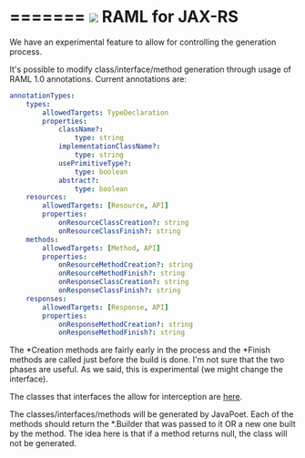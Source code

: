=======
![](http://raml.org/images/logo.png)
RAML for JAX-RS
===============

We have an experimental feature to allow for controlling the generation process.

It's possible to modify class/interface/method generation through usage of RAML 1.0 annotations.
Current annotations are:
``` yaml
annotationTypes:
    types:
        allowedTargets: TypeDeclaration
        properties:
            className?:
                type: string
            implementationClassName?:
                type: string
            usePrimitiveType?:
                type: boolean
            abstract?:
                type: boolean
    resources:
        allowedTargets: [Resource, API]
        properties:
            onResourceClassCreation?: string
            onResourceClassFinish?: string
    methods:
        allowedTargets: [Method, API]
        properties:
            onResourceMethodCreation?: string
            onResourceMethodFinish?: string
            onResponseClassCreation?: string
            onResponseClassFinish?: string
    responses:
        allowedTargets: [Response, API]
        properties:
            onResponseMethodCreation?: string
            onResponseMethodFinish?: string
```

The *Creation methods are fairly early in the process and the *Finish methods are called just before the build 
is done.  I'm not sure that the two phases are useful.  As we said, this is experimental (we might change the interface). 

The classes that interfaces the allow for interception are [here](src/main/java/org/raml/jaxrs/generator/extension).

The classes/interfaces/methods will be generated by JavaPoet.  Each of the methods should return the *.Builder that was passed to it OR a new 
one built by the method.  The idea here is that if a method returns null, the class will not be generated.

